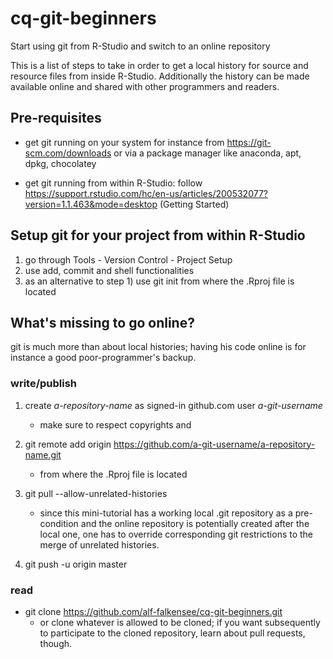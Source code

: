 # cq-git-beginners
Start using git from R-Studio and switch to an online repository

This is a list of steps to take in order to get a local history for
source and resource files from inside R-Studio. Additionally the
history can be made available online and shared with other programmers
and readers.

## Pre-requisites

- get git running on your system for instance from
  https://git-scm.com/downloads or via a package manager like
  anaconda, apt, dpkg, chocolatey

- get git running from within R-Studio: follow https://support.rstudio.com/hc/en-us/articles/200532077?version=1.1.463&mode=desktop (Getting Started)

## Setup git for your project from within R-Studio

1) go through Tools - Version Control - Project Setup
2) use add, commit and shell functionalities
3) as an alternative to step 1) use git init from where the .Rproj file is located

## What's missing to go online?

git is much more than about local histories; having his code online is
for instance a good poor-programmer's backup.

### write/publish
1) create *a-repository-name* as signed-in github.com user *a-git-username*
    - make sure to respect copyrights and 

2) git remote add origin https://github.com/a-git-username/a-repository-name.git
    - from where the .Rproj file is located

3) git pull --allow-unrelated-histories
    - since this mini-tutorial has a working local .git repository as a
      pre-condition and the online repository is potentially created after
      the local one, one has to override corresponding git restrictions to
      the merge of unrelated histories.

4) git push -u origin master

### read
- git clone https://github.com/alf-falkensee/cq-git-beginners.git
  - or clone whatever is allowed to be cloned; if you want
    subsequently to participate to the cloned repository, learn about
    pull requests, though.
